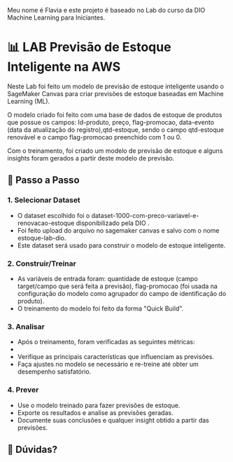 Meu nome é Flavia e este projeto é baseado no Lab do curso da DIO Machine Learning para Iniciantes.


# 📊 LAB Previsão de Estoque Inteligente na AWS 

Neste Lab foi feito um modelo de previsão de estoque inteligente usando o SageMaker Canvas para criar previsões de estoque baseadas em Machine Learning (ML). 

O modelo criado foi feito com uma base de dados de estoque de produtos que possue os campos: Id-produto, preço, flag-promocao, data-evento (data da atualização do registro),qtd-estoque, sendo o campo qtd-estoque renovável e o campo flag-promocao preenchido com 1 ou 0. 

Com o treinamento, foi criado um modelo de previsão de estoque e alguns insights foram gerados a partir  deste modelo de previsão.


## 🚀 Passo a Passo

### 1. Selecionar Dataset

-   O dataset escolhido foi o dataset-1000-com-preco-variavel-e-renovacao-estoque disponibilizado pela DIO .
-   Foi feito upload do arquivo no sagemaker canvas  e salvo com o nome estoque-lab-dio.
-   Este dataset será usado para construir o modelo de estoque inteligente.
  
   
### 2. Construir/Treinar

-   As variáveis de entrada foram: quantidade de estoque (campo target/campo que será feita a previsão), flag-promocao (foi usada na configuração do modelo como agrupador do campo de identificação do produto).
-   O treinamento do modelo foi feito da forma "Quick Build".

### 3. Analisar

-   Após o treinamento, foram verificadas as seguintes métricas:
-   
-   Verifique as principais características que influenciam as previsões.
-   Faça ajustes no modelo se necessário e re-treine até obter um desempenho satisfatório.

### 4. Prever

-   Use o modelo treinado para fazer previsões de estoque.
-   Exporte os resultados e analise as previsões geradas.
-   Documente suas conclusões e qualquer insight obtido a partir das previsões.

## 🤔 Dúvidas?

